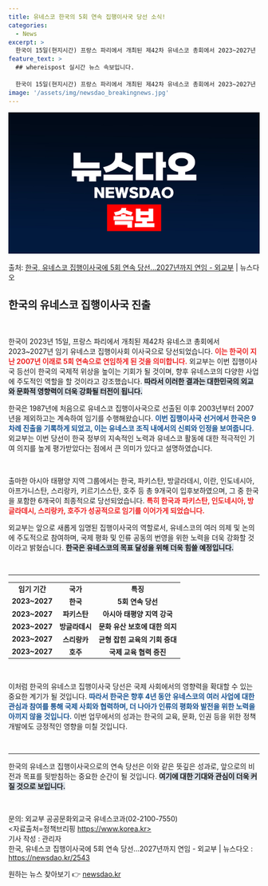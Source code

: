 ```yaml
---
title: 유네스코 한국의 5회 연속 집행이사국 당선 소식!
categories:
  - News
excerpt: >
  한국이 15일(현지시간) 프랑스 파리에서 개최된 제42차 유네스코 총회에서 2023~2027년 임기 유네스코…
feature_text: >
  ## whereispost 실시간 뉴스 속보입니다.

  한국이 15일(현지시간) 프랑스 파리에서 개최된 제42차 유네스코 총회에서 2023~2027년 임기 유네스코…
image: '/assets/img/newsdao_breakingnews.jpg'
---
```


![뉴스다오 속보](/assets/img/newsdao_breakingnews.jpg)

<p>출처: <a href="https://newsdao.kr/2543" rel="dofollow">한국, 유네스코 집행이사국에 5회 연속 당선…2027년까지 연임 - 외교부</a> | 뉴스다오</p>

<h2 data-ke-size="size26">한국의 유네스코 집행이사국 진출</h2>

<p data-ke-size="size16">&nbsp;</p>

한국이 2023년 15일, 프랑스 파리에서 개최된 제42차 유네스코 총회에서 2023~2027년 임기 유네스코 집행이사회 이사국으로 당선되었습니다. <b><span style="color: #ee2323;">이는 한국이 지난 2007년 이래로 5회 연속으로 연임하게 된 것을 의미합니다.</span></b> 외교부는 이번 집행이사국 등선이 한국의 국제적 위상을 높이는 기회가 될 것이며, 향후 유네스코의 다양한 사업에 주도적인 역할을 할 것이라고 강조했습니다. <b><span style="background-color: #21538527;">따라서 이러한 결과는 대한민국의 외교와 문화적 영향력이 더욱 강화될 터전이 됩니다.</span></b> 

한국은 1987년에 처음으로 유네스코 집행이사국으로 선출된 이후 2003년부터 2007년을 제외하고는 계속하여 임기를 수행해왔습니다. <b><span style="color: #1a5490;">이번 집행이사국 선거에서 한국은 9차례 진출을 기록하게 되었고, 이는 유네스코 조직 내에서의 신뢰와 인정을 보여줍니다.</span></b> 외교부는 이번 당선이 한국 정부의 지속적인 노력과 유네스코 활동에 대한 적극적인 기여 의지를 높게 평가받았다는 점에서 큰 의미가 있다고 설명하였습니다.

<p data-ke-size="size16">&nbsp;</p>

출마한 아시아 태평양 지역 그룹에서는 한국, 파키스탄, 방글라데시, 이란, 인도네시아, 아프가니스탄, 스리랑카, 키르기스스탄, 호주 등 총 9개국이 입후보하였으며, 그 중 한국을 포함한 6개국이 최종적으로 당선되었습니다. <b><span style="color: #ee2323;">특히 한국과 파키스탄, 인도네시아, 방글라데시, 스리랑카, 호주가 성공적으로 임기를 이어가게 되었습니다.</span></b> 

외교부는 앞으로 새롭게 임명된 집행이사국의 역할로서, 유네스코의 여러 의제 및 논의에 주도적으로 참여하며, 국제 평화 및 인류 공동의 번영을 위한 노력을 더욱 강화할 것이라고 밝혔습니다. <b><span style="background-color: #21538527;">한국은 유네스코의 목표 달성을 위해 더욱 힘쓸 예정입니다.</span></b> 

<p data-ke-size="size16">&nbsp;</p>

<hr>

<table style="width: 100%;">
    <tbody>
        <tr>
            <td style="text-align: center; height: 17px;"><b>임기 기간</b></td>
            <td style="text-align: center; height: 17px;"><b>국가</b></td>
            <td style="text-align: center; height: 17px;"><b>특징</b></td>
        </tr>
        <tr>
            <td style="text-align: center; height: 17px;"><b>2023~2027</b></td>
            <td style="text-align: center; height: 17px;"><b>한국</b></td>
            <td style="text-align: center; height: 17px;"><b>5회 연속 당선</b></td>
        </tr>
        <tr>
            <td style="text-align: center; height: 17px;"><b>2023~2027</b></td>
            <td style="text-align: center; height: 17px;"><b>파키스탄</b></td>
            <td style="text-align: center; height: 17px;"><b>아시아 태평양 지역 강국</b></td>
        </tr>
        <tr>
            <td style="text-align: center; height: 17px;"><b>2023~2027</b></td>
            <td style="text-align: center; height: 17px;"><b>방글라데시</b></td>
            <td style="text-align: center; height: 17px;"><b>문화 유산 보호에 대한 의지</b></td>
        </tr>
        <tr>
            <td style="text-align: center; height: 17px;"><b>2023~2027</b></td>
            <td style="text-align: center; height: 17px;"><b>스리랑카</b></td>
            <td style="text-align: center; height: 17px;"><b>균형 잡힌 교육의 기회 증대</b></td>
        </tr>
        <tr>
            <td style="text-align: center; height: 17px;"><b>2023~2027</b></td>
            <td style="text-align: center; height: 17px;"><b>호주</b></td>
            <td style="text-align: center; height: 17px;"><b>국제 교육 협력 증진</b></td>
        </tr>
    </tbody>
</table>

<p data-ke-size="size16">&nbsp;</p>

이처럼 한국의 유네스코 집행이사국 당선은 국제 사회에서의 영향력을 확대할 수 있는 중요한 계기가 될 것입니다. <b><span style="color: #1a5490;">따라서 한국은 향후 4년 동안 유네스코의 여러 사업에 대한 관심과 참여를 통해 국제 사회와 협력하며, 더 나아가 인류의 평화와 발전을 위한 노력을 아끼지 않을 것입니다.</span></b> 이번 업무에서의 성과는 한국의 교육, 문화, 인권 등을 위한 정책 개발에도 긍정적인 영향을 미칠 것입니다. 

<p data-ke-size="size16">&nbsp;</p>

<hr>

한국의 유네스코 집행이사국으로의 연속 당선은 이와 같은 뜻깊은 성과로, 앞으로의 비전과 목표를 뒷받침하는 중요한 순간이 될 것입니다. <b><span style="background-color: #21538527;">여기에 대한 기대와 관심이 더욱 커질 것으로 보입니다.</span></b> 

<p data-ke-size="size16">&nbsp;</p>

문의: 외교부 공공문화외교국 유네스코과(02-2100-7550)  
<자료출처=정책브리핑 https://www.korea.kr>  
기사 작성 : 관리자  
한국, 유네스코 집행이사국에 5회 연속 당선…2027년까지 연임 - 외교부 | 뉴스다오 : https://newsdao.kr/2543 

원하는 뉴스 찾아보기 👉 <a href="https://newsdao.kr" rel="dofollow">newsdao.kr</a>


